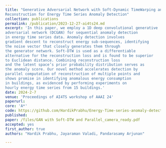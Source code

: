 ```yaml
---
title: "Generative Adversarial Network with Soft-Dynamic TimeWarping and Parallel
Reconstruction for Energy Time Series Anomaly Detection"
collection: publications
permalink: /publication/2023-12-27-ai4ts24.md
excerpt: 'In this paper, we employ a 1D deep convolutional generative
adversarial network (DCGAN) for sequential anomaly detection
in energy time series data. Anomaly detection involves
gradient descent to reconstruct energy sub-sequences, identifying
the noise vector that closely generates them through
the generator network. Soft-DTW is used as a differentiable
alternative for the reconstruction loss and is found to be superior
to Euclidean distance. Combining reconstruction loss
and the latent space’s prior probability distribution serves as
the anomaly score. Our novel method accelerates detection by
parallel computation of reconstruction of multiple points and
shows promise in identifying anomalous energy consumption
in buildings, as evidenced by performing experiments on
hourly energy time series from 15 buildings.'
date: 2024-2-7
venue: 'Proceedings of AI4TS workshop of AAAI 24'
paperurl:
core: 'A*' 
code: https://github.com/HardikPrabhu/Energy-Time-series-anomaly-detection
published: 
paper: /files/GAN with Soft-DTW and Parallel_camera_ready.pdf
accepted: yes
first_author: true
authors: "Hardik Prabhu, Jayaraman Valadi, Pandarasamy Arjunan"

---
```



    

